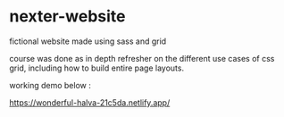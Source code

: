 # nexter-website
fictional website made using sass and grid

course was done as in depth refresher on the different use cases of css grid, including how to build entire page layouts. 

working demo below : 

https://wonderful-halva-21c5da.netlify.app/
